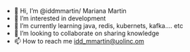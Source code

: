 - 👋 Hi, I’m @iddmmartin/ Mariana Martin
- 👀 I’m interested in development
- 🌱 I’m currently learning java, redis, kubernets, kafka.... etc
- 💞️ I’m looking to collaborate on sharing knowledge
- 📫 How to reach me idd_mmartin@uolinc.om

<!---
iddmmartin/iddmmartin is a ✨ special ✨ repository because its `README.md` (this file) appears on your GitHub profile.
You can click the Preview link to take a look at your changes.
--->
